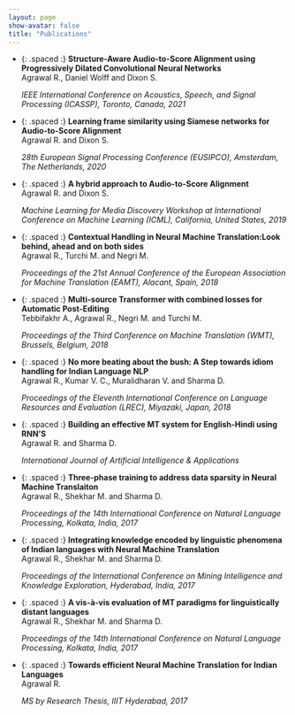```yaml
---
layout: page
show-avatar: false
title: "Publications"
---
```

* {: .spaced :} **Structure-Aware Audio-to-Score Alignment using Progressively Dilated Convolutional Neural Networks** [<i class="fas fa-file-pdf"></i>](https://ieeexplore.ieee.org/document/9414049)  
  Agrawal R., Daniel Wolff and Dixon S.  

  *IEEE International Conference on Acoustics, Speech, and Signal Processing (ICASSP), Toronto, Canada, 2021*
* {: .spaced :} **Learning frame similarity using Siamese networks for Audio-to-Score Alignment** [<i class="fas fa-file-pdf"></i>](https://ieeexplore.ieee.org/abstract/document/9287625)  
  Agrawal R. and Dixon S.  

  *28th European Signal Processing Conference (EUSIPCO), Amsterdam, The Netherlands, 2020*
* {: .spaced :} **A hybrid approach to Audio-to-Score Alignment** [<i class="fas fa-file-pdf"></i>](https://www.eecs.qmul.ac.uk/~simond/pub/2019/Agrawal-Dixon-ML4MD-2019.pdf)  
  Agrawal R. and Dixon S.
 
  *Machine Learning for Media Discovery Workshop at International Conference on Machine Learning (ICML), California, United States, 2019*
* {: .spaced :} **Contextual Handling in Neural Machine Translation:Look behind, ahead and on both sides** [<i class="fas fa-file-pdf"></i>](https://cris.fbk.eu/retrieve/handle/11582/314425/23380/EAMT2018-Proceedings_03.pdf)  
  Agrawal R., Turchi M. and Negri M. 

  *Proceedings of the 21st Annual Conference of the European Association for Machine Translation (EAMT), Alacant, Spain, 2018*
* {: .spaced :} **Multi-source Transformer with combined losses for Automatic Post-Editing** [<i class="fas fa-file-pdf"></i>](https://www.aclweb.org/anthology/W18-6471.pdf)  
  Tebbifakhr A., Agrawal R., Negri M. and Turchi M.

  *Proceedings of the Third Conference on Machine Translation (WMT), Brussels, Belgium, 2018*
* {: .spaced :} **No more beating about the bush: A Step towards idiom handling for Indian Language NLP** [<i class="fas fa-file-pdf"></i>](https://www.aclweb.org/anthology/L18-1048.pdf)  
  Agrawal R., Kumar V. C., Muralidharan V. and Sharma D.

  *Proceedings of the Eleventh International Conference on Language Resources and Evaluation (LREC), Miyazaki, Japan, 2018*
* {: .spaced :} **Building an effective MT system for English-Hindi using RNN’S**  
  Agrawal R. and Sharma D.

  *International Journal of Artificial Intelligence & Applications*
* {: .spaced :} **Three-phase training to address data sparsity in Neural Machine Translaiton** [<i class="fas fa-file-pdf"></i>](https://www.aclweb.org/anthology/W17-7503.pdf)  
  Agrawal R., Shekhar M. and Sharma D.

  *Proceedings of the 14th International Conference on Natural Language Processing, Kolkata, India, 2017*

* {: .spaced :} **Integrating knowledge encoded by linguistic phenomena of Indian languages with Neural Machine Translation**   
  Agrawal R., Shekhar M. and Sharma D.

  *Proceedings of the International Conference on Mining Intelligence and Knowledge Exploration, Hyderabad, India, 2017*

* {: .spaced :} **A vis-à-vis evaluation of MT paradigms for linguistically distant languages** [<i class="fas fa-file-pdf"></i>](https://www.aclweb.org/anthology/W17-7505.pdf)  
  Agrawal R., Shekhar M. and Sharma D.

  *Proceedings of the 14th International Conference on Natural Language Processing, Kolkata, India, 2017*

* {: .spaced :} **Towards efficient Neural Machine Translation for Indian Languages** [<i class="fas fa-file-pdf"></i>](http://web2py.iiit.ac.in/research_centres/publications/download/mastersthesis.pdf.9bb2bd10f741b83d.546f776172647320656666696369656e74204e657572616c204d616368696e65205472616e736c6174696f6e20666f7220496e6469616e204c616e6775616765732028527563686974204167726177616c2c204d532c20323031303032303133292e706466.pdf)  
  Agrawal R.

  *MS by Research Thesis, IIIT Hyderabad, 2017*
